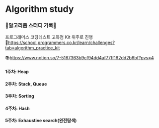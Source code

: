 # Algorithm study

### 📝알고리즘 스터디 기록📝

프로그래머스 코딩테스트 고득점 Kit 위주로 진행  
🔗https://school.programmers.co.kr/learn/challenges?tab=algorithm_practice_kit

📚https://www.notion.so/7-5167363b9cf94dd4af77ff162dd2b6bf?pvs=4

#### 1주차: Heap

#### 2주차: Stack, Queue

#### 3주차: Sorting

#### 4주차: Hash

#### 5주차: Exhaustive search(완전탐색)
